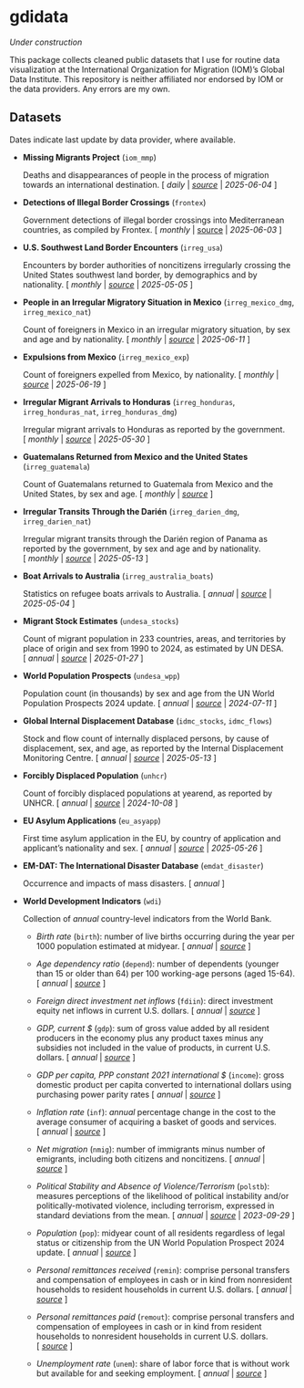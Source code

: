 
# gdidata

<!-- badges: start -->
<!-- badges: end -->

*Under construction*

This package collects cleaned public datasets that I use for routine
data visualization at the International Organization for Migration
(IOM)’s Global Data Institute. This repository is neither affiliated nor
endorsed by IOM or the data providers. Any errors are my own.

## Datasets

Dates indicate last update by data provider, where available.

- **Missing Migrants Project** (`iom_mmp`)

  Deaths and disappearances of people in the process of migration
  towards an international destination. \[ *daily* \|
  *[source](https://missingmigrants.iom.int/downloads)* \|
  *2025-06-04* \]

- **Detections of Illegal Border Crossings** (`frontex`)

  Government detections of illegal border crossings into Mediterranean
  countries, as compiled by Frontex. \[ *monthly* \|
  [source](https://www.frontex.europa.eu/what-we-do/monitoring-and-risk-analysis/migratory-map/)
  \| *2025-06-03* \]

- **U.S. Southwest Land Border Encounters** (`irreg_usa`)

  Encounters by border authorities of noncitizens irregularly crossing
  the United States southwest land border, by demographics and by
  nationality. \[ *monthly* \|
  *[source](https://www.cbp.gov/document/stats/nationwide-encounters)*
  \| *2025-05-05* \]

- **People in an Irregular Migratory Situation in Mexico**
  (`irreg_mexico_dmg`, `irreg_mexico_nat`)

  Count of foreigners in Mexico in an irregular migratory situation, by
  sex and age and by nationality. \[ *monthly* \|
  *[source](https://portales.segob.gob.mx/es/PoliticaMigratoria/Boletines_Estadisticos)*
  \| *2025-06-11* \]

- **Expulsions from Mexico** (`irreg_mexico_exp`)

  Count of foreigners expelled from Mexico, by nationality. \[ *monthly*
  \|
  *[source](https://portales.segob.gob.mx/es/PoliticaMigratoria/Boletines_Estadisticos)*
  \| *2025-06-19* \]

- **Irregular Migrant Arrivals to Honduras** (`irreg_honduras`,
  `irreg_honduras_nat`, `irreg_honduras_dmg`)

  Irregular migrant arrivals to Honduras as reported by the government.
  \[ *monthly* \|
  *[source](https://app.powerbi.com/view?r=eyJrIjoiODNhMGY4MGUtM2NkMy00YTIzLTlmZTAtNmQxZmJiZDhiZjc1IiwidCI6ImUxMWQ5NjIwLTRkM2UtNDEwYi05MTUyLWZkMWNmNmNmNzI5YSJ9)*
  \| *2025-05-30* \]

- **Guatemalans Returned from Mexico and the United States**
  (`irreg_guatemala`)

  Count of Guatemalans returned to Guatemala from Mexico and the United
  States, by sex and age. \[ *monthly* \|
  *[source](https://igm.gob.gt/informes-estadisticos)* \]

- **Irregular Transits Through the Darién** (`irreg_darien_dmg`,
  `irreg_darien_nat`)

  Irregular migrant transits through the Darién region of Panama as
  reported by the government, by sex and age and by nationality.
  \[ *monthly* \| *[source](https://www.migracion.gob.pa/estadisticas/)*
  \| *2025-05-13* \]

- **Boat Arrivals to Australia** (`irreg_australia_boats`)

  Statistics on refugee boats arrivals to Australia. \[ *annual* \|
  *[source](https://www.refugeecouncil.org.au/asylum-boats-statistics/)*
  \| *2025-05-04* \]

- **Migrant Stock Estimates** (`undesa_stocks`)

  Count of migrant population in 233 countries, areas, and territories
  by place of origin and sex from 1990 to 2024, as estimated by UN DESA.
  \[ *annual* \|
  *[source](https://www.un.org/development/desa/pd/content/international-migrant-stock)*
  \| *2025-01-27* \]

- **World Population Prospects** (`undesa_wpp`)

  Population count (in thousands) by sex and age from the UN World
  Population Prospects 2024 update. \[ *annual* \|
  *[source](https://population.un.org/wpp/downloads?folder=Standard%20Projections&group=CSV%20format)*
  \| *2024-07-11* \]

- **Global Internal Displacement Database** (`idmc_stocks`,
  `idmc_flows`)

  Stock and flow count of internally displaced persons, by cause of
  displacement, sex, and age, as reported by the Internal Displacement
  Monitoring Centre. \[ *annual* \|
  *[source](https://www.internal-displacement.org/database/displacement-data)*
  \| *2025-05-13* \]

- **Forcibly Displaced Population** (`unhcr`)

  Count of forcibly displaced populations at yearend, as reported by
  UNHCR. \[ *annual* \|
  *[source](https://www.unhcr.org/refugee-statistics/download/?url=tzZ1du)*
  \| *2024-10-08* \]

- **EU Asylum Applications** (`eu_asyapp`)

  First time asylum application in the EU, by country of application and
  applicant’s nationality and sex. \[ *annual* \|
  *[source](https://ec.europa.eu/eurostat/databrowser/view/tps00191/default/table?lang=en&category=t_migr.t_migr_asy)*
  \| *2025-05-26* \]

- **EM-DAT: The International Disaster Database** (`emdat_disaster`)

  Occurrence and impacts of mass disasters. \[ *annual* \]

- **World Development Indicators** (`wdi`)

  Collection of *annual* country-level indicators from the World Bank.

  - *Birth rate* (`birth`): number of live births occurring during the
    year per 1000 population estimated at midyear. \[ *annual* \|
    *[source](https://data.worldbank.org/indicator/SP.DYN.CBRT.IN)* \]

  - *Age dependency ratio* (`depend`): number of dependents (younger
    than 15 or older than 64) per 100 working-age persons (aged 15-64).
    \[ *annual* \|
    *[source](https://data.worldbank.org/indicator/SP.POP.DPND)* \]

  - *Foreign direct investment net inflows* (`fdiin`): direct investment
    equity net inflows in current U.S. dollars. \[ *annual* \|
    *[source](https://data.worldbank.org/indicator/BX.KLT.DINV.CD.WD)* \]

  - *GDP, current \$* (`gdp`): sum of gross value added by all resident
    producers in the economy plus any product taxes minus any subsidies
    not included in the value of products, in current U.S. dollars.
    \[ *annual* \|
    *[source](https://data.worldbank.org/indicator/NY.GDP.MKTP.CD)* \]

  - *GDP per capita, PPP constant 2021 international \$* (`income`):
    gross domestic product per capita converted to international dollars
    using purchasing power parity rates \[ *annual* \|
    *[source](https://data.worldbank.org/indicator/NY.GDP.PCAP.PP.KD)* \]

  - *Inflation rate* (`inf`): *annual* percentage change in the cost to
    the average consumer of acquiring a basket of goods and services.
    \[ *annual* \|
    *[source](https://data.worldbank.org/indicator/FP.CPI.TOTL.ZG)* \]

  - *Net migration* (`nmig`): number of immigrants minus number of
    emigrants, including both citizens and noncitizens. \[ *annual* \|
    *[source](https://data.worldbank.org/indicator/SM.POP.NETM)* \]

  - *Political Stability and Absence of Violence/Terrorism* (`polstb`):
    measures perceptions of the likelihood of political instability
    and/or politically-motivated violence, including terrorism,
    expressed in standard deviations from the mean. \[ *annual* \|
    *[source](https://www.worldbank.org/en/publication/worldwide-governance-indicators)*
    \| *2023-09-29* \]

  - *Population* (`pop`): midyear count of all residents regardless of
    legal status or citizenship from the UN World Population Prospect
    2024 update. \[ *annual* \|
    *[source](https://www.un.org/development/desa/pd/content/international-migrant-stock)* \]

  - *Personal remittances received* (`remin`): comprise personal
    transfers and compensation of employees in cash or in kind from
    nonresident households to resident households in current U.S.
    dollars. \[ *annual* \|
    *[source](https://data.worldbank.org/indicator/BX.TRF.PWKR.CD.DT)* \]

  - *Personal remittances paid* (`remout`): comprise personal transfers
    and compensation of employees in cash or in kind from resident
    households to nonresident households in current U.S. dollars.
    \[ *[source](https://data.worldbank.org/indicator/BM.TRF.PWKR.CD.DT)* \]

  - *Unemployment rate* (`unem`): share of labor force that is without
    work but available for and seeking employment. \[ *annual* \|
    *[source](https://data.worldbank.org/indicator/SL.UEM.TOTL.ZS)* \]
